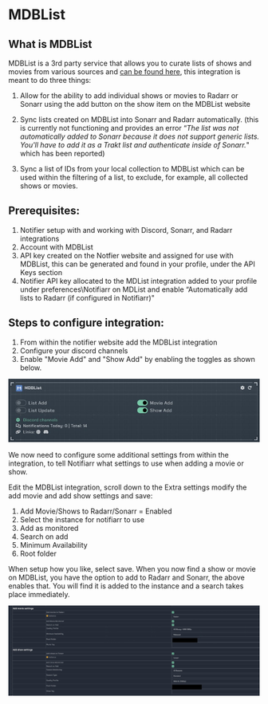 # MDBList

## What is MDBList

MDBList is a 3rd party service that allows you to curate lists of shows and movies from various sources and [can be found here](https://mdblist.com), this integration is meant to do three things:

1. Allow for the ability to add individual shows or movies to Radarr or Sonarr using the add button on the show item on the MDBList website

2. Sync lists created on MDBList into Sonarr and Radarr automatically. (this is currently not functioning and provides an error “*The list was not automatically added to Sonarr because it does not support generic lists. You'll have to add it as a Trakt list and authenticate inside of Sonarr.*" which has been reported)
3. Sync a list of IDs from your local collection to MDBList which can be used within the filtering of a list, to exclude, for example, all collected shows or movies.

## **Prerequisites:**

1. Notifier setup with and working with Discord, Sonarr, and Radarr integrations
2. Account with MDBList
3. API key created on the Notfier website and assigned for use with MDBList, this can be generated and found in your profile, under the API Keys section
4. Notifier API key allocated to the MDList integration added to your profile under preferences\Notifiarr on MDList and enable “Automatically add lists to Radarr (if configured in Notifiarr)"

## **Steps to configure integration:**

1. From within the notifier website add the MDBList integration
2. Configure your discord channels
3. Enable "Movie Add" and "Show Add" by enabling the toggles as shown below.

![mdblist-movieaddtoggle.jpg](../../assets/screenshots/integrations/mdblist/mdblist-movieaddtoggle.jpg)

We now need to configure some additional settings from within the integration, to tell Notifiarr what settings to use when adding a movie or show.

Edit the MDBList integration, scroll down to the Extra settings modify the add movie and add show settings and save:

1. Add Movie/Shows to Radarr/Sonarr = Enabled
2. Select the instance for notifiarr to use
3. Add as monitored
4. Search on add
5. Minimum Availability
6. Root folder

When setup how you like, select save. When you now find a show or movie on MDBList, you have the option to add to Radarr and Sonarr, the above enables that. You will find it is added to the instance and a search takes place immediately.

![mdblist-movieaddsettings2.jpg](../../assets/screenshots/integrations/mdblist/mdblist-movieaddsettings2.jpg)
